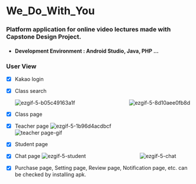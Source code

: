 # We_Do_With_You
### Platform application for online video lectures made with Capstone Design Project.
- ####  Development Environment : Android Studio, Java, PHP ...



### User View

- [x] Kakao login
- [x] Class search

  ![ezgif-5-b05c49163a1f](https://user-images.githubusercontent.com/33143335/102000905-8b9cd300-3d2f-11eb-899e-ef5708990dbb.gif)  &nbsp;&nbsp;&nbsp;&nbsp;&nbsp;  &nbsp;&nbsp;&nbsp;&nbsp;&nbsp; &nbsp;&nbsp;&nbsp;&nbsp;&nbsp; &nbsp;&nbsp;&nbsp;&nbsp;&nbsp; &nbsp;&nbsp;&nbsp;&nbsp;&nbsp; &nbsp;&nbsp;&nbsp;&nbsp;&nbsp;  ![ezgif-5-8d10aee0fb8d](https://user-images.githubusercontent.com/33143335/102000955-e0404e00-3d2f-11eb-9478-87376d61c625.gif)

  
  
  
- [x] Class page
- [x] Teacher page
  ![ezgif-5-1b96d4acdbcf](https://user-images.githubusercontent.com/33143335/102001045-dbc86500-3d30-11eb-9271-a2b0866402a2.gif)  &nbsp;&nbsp;&nbsp;&nbsp;&nbsp;  &nbsp;&nbsp;&nbsp;&nbsp;&nbsp; &nbsp;&nbsp;&nbsp;&nbsp;&nbsp; &nbsp;&nbsp;&nbsp;&nbsp;&nbsp; &nbsp;&nbsp;&nbsp;&nbsp;&nbsp; &nbsp;&nbsp;&nbsp;&nbsp;&nbsp;  ![teacher page-gif](https://user-images.githubusercontent.com/33143335/102035145-0da9fc00-3e03-11eb-95ff-a8a814b7dd20.gif)

  
  
  
- [x] Student page
- [x] Chat page
  ![ezgif-5-student](https://user-images.githubusercontent.com/33143335/102035050-d1769b80-3e02-11eb-9144-532b7d08adae.gif)  &nbsp;&nbsp;&nbsp;&nbsp;&nbsp;  &nbsp;&nbsp;&nbsp;&nbsp;&nbsp; &nbsp;&nbsp;&nbsp;&nbsp;&nbsp; &nbsp;&nbsp;&nbsp;&nbsp;&nbsp; &nbsp;&nbsp;&nbsp;&nbsp;&nbsp; &nbsp;&nbsp;&nbsp;&nbsp;&nbsp;  ![ezgif-5-chat](https://user-images.githubusercontent.com/33143335/102035174-1d294500-3e03-11eb-9ebe-1318370cf1d8.gif)
  
  
- [x] Purchase page, Setting page, Review page, Notification page, etc. can be checked by installing apk.
